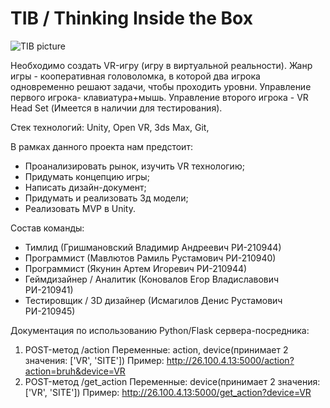 # TIB / Thinking Inside the Box
![TIB picture](https://user-images.githubusercontent.com/63664630/209946537-53c79ace-6c2e-401d-9877-bb80a85bfb6b.png)

Необходимо создать VR-игру (игру в виртуальной реальности). Жанр игры - кооперативная головоломка, в которой два игрока одновременно решают задачи, чтобы проходить уровни. Управление первого игрока- клавиатура+мышь. Управление второго игрока - VR Head Set (Имеется в наличии для тестирования).

Стек технологий: Unity, Open VR, 3ds Max, Git,

В рамках данного проекта нам предстоит:
- Проанализировать рынок, изучить VR технологию;
- Придумать концепцию игры;
- Написать дизайн-документ;
- Придумать и реализовать 3д модели;
- Реализовать MVP в Unity.

Состав команды:
- Тимлид (Гришмановский Владимир Андреевич РИ-210944)
- Программист (Мавлютов Рамиль Рустамович РИ-210940)
- Программист (Якунин Артем Игоревич РИ-210944)
- Геймдизайнер / Аналитик (Коновалов Егор Владиславович РИ-210941)
- Тестировщик / 3D дизайнер (Исмагилов Денис Рустамович РИ-210945)

Документация по использованию Python/Flask сервера-посредника:
1) POST-метод /action
Переменные: action, device(принимает 2 значения: ['VR', 'SITE'])
Пример: http://26.100.4.13:5000/action?action=bruh&device=VR
2) POST-метод /get_action
Переменные: device(принимает 2 значения: ['VR', 'SITE'])
Пример: http://26.100.4.13:5000/get_action?device=VR

